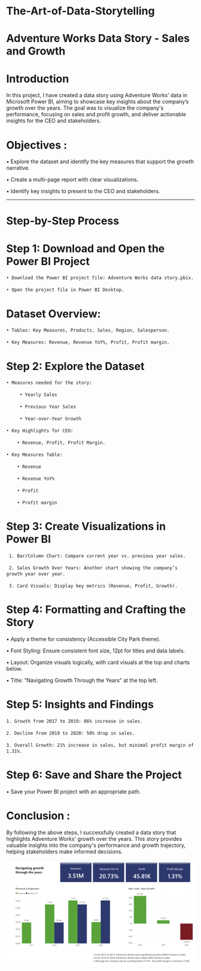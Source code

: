 # The-Art-of-Data-Storytelling

# Adventure Works Data Story - Sales and Growth

# Introduction

In this project, I have created a data story using Adventure Works’ data in Microsoft Power BI, aiming to showcase key insights about the company’s growth over the years. The goal was to visualize the company's performance, focusing on sales and profit growth, and deliver actionable insights for the CEO and stakeholders.

# Objectives :

• Explore the dataset and identify the key measures that support the growth narrative.

• Create a multi-page report with clear visualizations.

• Identify key insights to present to the CEO and stakeholders.

-----------------------------------------------------------------------------------------------------------------------------------------------------

# Step-by-Step Process

# Step 1: Download and Open the Power BI Project
    
    • Download the Power BI project file: Adventure Works data story.pbix.

    • Open the project file in Power BI Desktop.

# Dataset Overview:

    • Tables: Key Measures, Products, Sales, Region, Salesperson.
    
    • Key Measures: Revenue, Revenue YoY%, Profit, Profit margin.

# Step 2: Explore the Dataset
 
    • Measures needed for the story:
        
         • Yearly Sales

         • Previous Year Sales

         • Year-over-Year Growth
  
    • Key Highlights for CEO:

        • Revenue, Profit, Profit Margin.

    • Key Measures Table:

        • Revenue

        • Revenue YoY%

        • Profit

        • Profit margin
        
# Step 3: Create Visualizations in Power BI

     1. Bar/Column Chart: Compare current year vs. previous year sales.

     2. Sales Growth Over Years: Another chart showing the company’s growth year over year.
               
     3. Card Visuals: Display key metrics (Revenue, Profit, Growth).

# Step 4: Formatting and Crafting the Story
  
   • Apply a theme for consistency (Accessible City Park theme).

   • Font Styling: Ensure consistent font size, 12pt for titles and data labels.

   • Layout: Organize visuals logically, with card visuals at the top and charts below.

   • Title: “Navigating Growth Through the Years” at the top left.

# Step 5: Insights and Findings

    1. Growth from 2017 to 2019: 86% increase in sales.

    2. Decline from 2019 to 2020: 50% drop in sales.

    3. Overall Growth: 21% increase in sales, but minimal profit margin of 1.31%.

# Step 6: Save and Share the Project

   • Save your Power BI project with an appropriate path.

# Conclusion : 
By following the above steps, I successfully created a data story that highlights Adventure Works' growth over the years. This story provides valuable insights into the company's performance and growth trajectory, helping stakeholders make informed decisions.

![image_alt](https://github.com/DSgenes/The-Art-of-Data-Storytelling/blob/8fb36d216563a151a33f0b3e5cea0321e34959eb/Screenshot.png)
